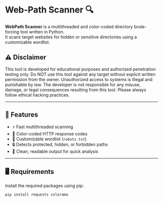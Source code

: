 # Web-Path Scanner 🔍

**WebPath Scanner** is a multithreaded and color-coded directory brute-forcing tool written in Python.  
It scans target websites for hidden or sensitive directories using a customizable wordlist.

## ⚠️ Disclaimer
This tool is developed for educational purposes and authorized penetration testing only.
Do NOT use this tool against any target without explicit written permission from the owner.
Unauthorized access to systems is illegal and punishable by law.
The developer is not responsible for any misuse, damage, or legal consequences resulting from this tool.
Please always follow ethical hacking practices.

---

## 🚀 Features

- ⚡ Fast multithreaded scanning
- 🎨 Color-coded HTTP response codes
- 📁 Customizable wordlist (`robots.txt`)
- 🔒 Detects protected, hidden, or forbidden paths
- 🧠 Clean, readable output for quick analysis

---

## 🖥️ Requirements

Install the required packages using pip:

```bash
pip install requests colorama
